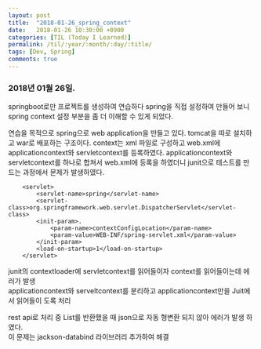 ```yaml
---
layout: post
title:  "2018-01-26_spring_context"
date:   2018-01-26 10:30:00 +0900
categories: [TIL (Today I Learned)]
permalink: /til/:year/:month/:day/:title/
tags: [Dev, Spring]    
comments: true
---
```

### 2018년 01월 26일.  
springboot로만 프로젝트를 생성하여 연습하다 spring을 직접 설정하여 만들어 보니 spring context 설정 부분을 좀 더 이해할 수 있게 되었다.  

연습을 목적으로 spring으로 web application을 만들고 있다. tomcat을 따로 설치하고 war로 배포하는 구조이다. context는 xml 파일로 구성하고 web.xml에 applicationcontext와 servletcontext를 등록하였다. applicationcontext와 servletcontext를 하나로 합쳐서 web.xml에 등록을 하였더니 junit으로 테스트를 만드는 과정에서 문제가 발생하였다.  
```
    <servlet>  
        <servlet-name>spring</servlet-name>  
        <servlet-class>org.springframework.web.servlet.DispatcherServlet</servlet-class>  
        <init-param>. 
            <param-name>contextConfigLocation</param-name>  
            <param-value>WEB-INF/spring-servlet.xml</param-value>
        </init-param>
        <load-on-startup>1</load-on-startup>
    </servlet>
```  
 junit의 contextloader에 servletcontext를 읽어들이자 context를 읽어들이는데 에러가 발생  
 applicationcontext와 serveltcontext를 분리하고 applicationcontext만을 Juit에서 읽어들이 도록 처리  

rest api로 처리 중 List를 반환했을 때 json으로 자동 형변환 되지 않아 에러가 발생 하였다.  
이 문제는 jackson-databind 라이브러리 추가하여 해결 
 

 
  

